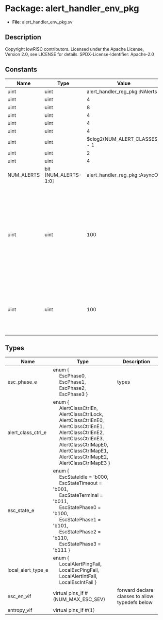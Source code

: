 # Package: alert_handler_env_pkg

- **File**: alert_handler_env_pkg.sv
## Description

Copyright lowRISC contributors.
 Licensed under the Apache License, Version 2.0, see LICENSE for details.
 SPDX-License-Identifier: Apache-2.0
 

## Constants

| Name       | Type                  | Value                          | Description                                                                                                                                                            |
| ---------- | --------------------- | ------------------------------ | ---------------------------------------------------------------------------------------------------------------------------------------------------------------------- |
| uint       | uint                  | alert_handler_reg_pkg::NAlerts | parameters                                                                                                                                                             |
| uint       | uint                  | 4                              |                                                                                                                                                                        |
| uint       | uint                  | 8                              |                                                                                                                                                                        |
| uint       | uint                  | 4                              |                                                                                                                                                                        |
| uint       | uint                  | 4                              |                                                                                                                                                                        |
| uint       | uint                  | 4                              |                                                                                                                                                                        |
| uint       | uint                  | $clog2(NUM_ALERT_CLASSES) - 1  |                                                                                                                                                                        |
| uint       | uint                  | 2                              |                                                                                                                                                                        |
| uint       | uint                  | 4                              |                                                                                                                                                                        |
| NUM_ALERTS | bit  [NUM_ALERTS-1:0] | alert_handler_reg_pkg::AsyncOn |                                                                                                                                                                        |
| uint       | uint                  | 100                            | ignore esc signal cycle count after ping occurs - as ping response might ended up adding one extra cycle to the calculated cnt, or even combine two signals into one.  |
| uint       | uint                  | 100                            | set the max ping timeout cycle to constrain the simulation run time                                                                                                    |
## Types

| Name               | Type                                                                                                                                                                                                                                                                                                                                                                                                                                                                                                                                                                                                                                | Description                                      |
| ------------------ | ----------------------------------------------------------------------------------------------------------------------------------------------------------------------------------------------------------------------------------------------------------------------------------------------------------------------------------------------------------------------------------------------------------------------------------------------------------------------------------------------------------------------------------------------------------------------------------------------------------------------------------- | ------------------------------------------------ |
| esc_phase_e        | enum {<br><span style="padding-left:20px">     EscPhase0,<br><span style="padding-left:20px">     EscPhase1,<br><span style="padding-left:20px">     EscPhase2,<br><span style="padding-left:20px">     EscPhase3   }                                                                                                                                                                                                                                                                                                                                                                                                               | types                                            |
| alert_class_ctrl_e | enum {<br><span style="padding-left:20px">     AlertClassCtrlEn,<br><span style="padding-left:20px">     AlertClassCtrlLock,<br><span style="padding-left:20px">     AlertClassCtrlEnE0,<br><span style="padding-left:20px">     AlertClassCtrlEnE1,<br><span style="padding-left:20px">     AlertClassCtrlEnE2,<br><span style="padding-left:20px">     AlertClassCtrlEnE3,<br><span style="padding-left:20px">     AlertClassCtrlMapE0,<br><span style="padding-left:20px">     AlertClassCtrlMapE1,<br><span style="padding-left:20px">     AlertClassCtrlMapE2,<br><span style="padding-left:20px">     AlertClassCtrlMapE3   } |                                                  |
| esc_state_e        | enum {<br><span style="padding-left:20px">     EscStateIdle     = 'b000,<br><span style="padding-left:20px">     EscStateTimeout  = 'b001,<br><span style="padding-left:20px">     EscStateTerminal = 'b011,<br><span style="padding-left:20px">     EscStatePhase0   = 'b100,<br><span style="padding-left:20px">     EscStatePhase1   = 'b101,<br><span style="padding-left:20px">     EscStatePhase2   = 'b110,<br><span style="padding-left:20px">     EscStatePhase3   = 'b111   }                                                                                                                                             |                                                  |
| local_alert_type_e | enum {<br><span style="padding-left:20px">     LocalAlertPingFail,<br><span style="padding-left:20px">     LocalEscPingFail,<br><span style="padding-left:20px">     LocalAlertIntFail,<br><span style="padding-left:20px">     LocalEscIntFail   }                                                                                                                                                                                                                                                                                                                                                                                 |                                                  |
| esc_en_vif         | virtual pins_if #(NUM_MAX_ESC_SEV)                                                                                                                                                                                                                                                                                                                                                                                                                                                                                                                                                                                                  | forward declare classes to allow typedefs below  |
| entropy_vif        | virtual pins_if #(1)                                                                                                                                                                                                                                                                                                                                                                                                                                                                                                                                                                                                                |                                                  |
